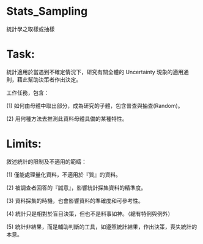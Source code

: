 # Stats_Sampling
統計學之取樣或抽樣

# Task:
統計適用於當遇到不確定情況下，研究有關全體的 Uncertainty 現象的適用通則，藉此幫助決策者作出決定。

工作任務，包含：

(1) 如何由母體中取出部分，成為研究的子體，包含普查與抽查(Random)。

(2) 用何種方法去推測此資料母體具備的某種特性。

# Limits:
敘述統計的限制及不適用的範疇：

(1) 僅能處理量化資料，不適用於『質』的資料。

(2) 被調查者回答的『誠意』，影響統計採集資料的精準度。

(3) 資料採集的時機，也會影響資料的準確度和可參考性。

(4) 統計只是相對於盲目決策，但也不是料事如神。（總有特例與例外）

(5) 統計非結果，而是輔助判斷的工具，如遵照統計結果，作出決策，喪失統計的本意。


